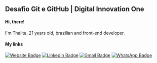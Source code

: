 ## Desafio Git e GitHub | Digital Innovation One

#### Hi, there!
I'm Thalita, 21 years old, brazilian and front-end developer. 

#### My links

[![Website Badge](https://img.shields.io/badge/website-000000?style=for-the-badge&logo=About.me&logoColor=white&link=https://thalitaoliveira-portfolio.web.app/)](https://thalitaoliveira-portfolio.web.app/) [![Linkedin Badge](https://img.shields.io/badge/LinkedIn-0077B5?style=for-the-badge&logo=linkedin&logoColor=white&link=https://www.linkedin.com/in/thalitatholiveira/)](https://www.linkedin.com/in/thalitatholiveira/) [![Gmail Badge](https://img.shields.io/badge/Gmail-D14836?style=for-the-badge&logo=gmail&logoColor=white&link=mailto:thalita.th.oliveira@gmail.com)](mailto:thalita.th.oliveira@gmail.com) [![WhatsApp Badge](https://img.shields.io/badge/WhatsApp-25D366?style=for-the-badge&logo=whatsapp&logoColor=white&link=https://api.whatsapp.com/send/?phone=5541995473276&text&app_absent=0)](https://api.whatsapp.com/send/?phone=5541995473276&text&app_absent=0)
